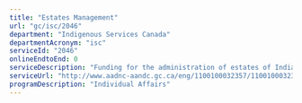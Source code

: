 ```yaml
---
title: "Estates Management"
url: "gc/isc/2046"
department: "Indigenous Services Canada"
departmentAcronym: "isc"
serviceId: "2046"
onlineEndtoEnd: 0
serviceDescription: "Funding for the administration of estates of Indians “ordinarily resident on reserve”, at the time of their death, and the administration of the property of dependent adults under the Minister's authority under the Indian Act, or estates of Indians that the Minister assumes jurisdiction by Ministerial Order under s. 4(3) of the Indian Act"
serviceUrl: "http://www.aadnc-aandc.gc.ca/eng/1100100032357/1100100032361"
programDescription: "Individual Affairs"
---
```

